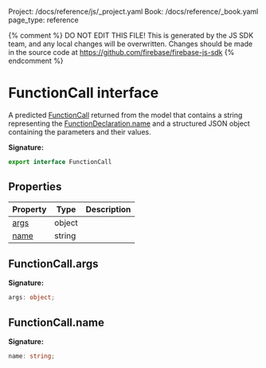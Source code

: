 Project: /docs/reference/js/_project.yaml
Book: /docs/reference/_book.yaml
page_type: reference

{% comment %}
DO NOT EDIT THIS FILE!
This is generated by the JS SDK team, and any local changes will be
overwritten. Changes should be made in the source code at
https://github.com/firebase/firebase-js-sdk
{% endcomment %}

# FunctionCall interface
A predicted [FunctionCall](./ai.functioncall.md#functioncall_interface) returned from the model that contains a string representing the [FunctionDeclaration.name](./ai.functiondeclaration.md#functiondeclarationname) and a structured JSON object containing the parameters and their values.

<b>Signature:</b>

```typescript
export interface FunctionCall 
```

## Properties

|  Property | Type | Description |
|  --- | --- | --- |
|  [args](./ai.functioncall.md#functioncallargs) | object |  |
|  [name](./ai.functioncall.md#functioncallname) | string |  |

## FunctionCall.args

<b>Signature:</b>

```typescript
args: object;
```

## FunctionCall.name

<b>Signature:</b>

```typescript
name: string;
```
